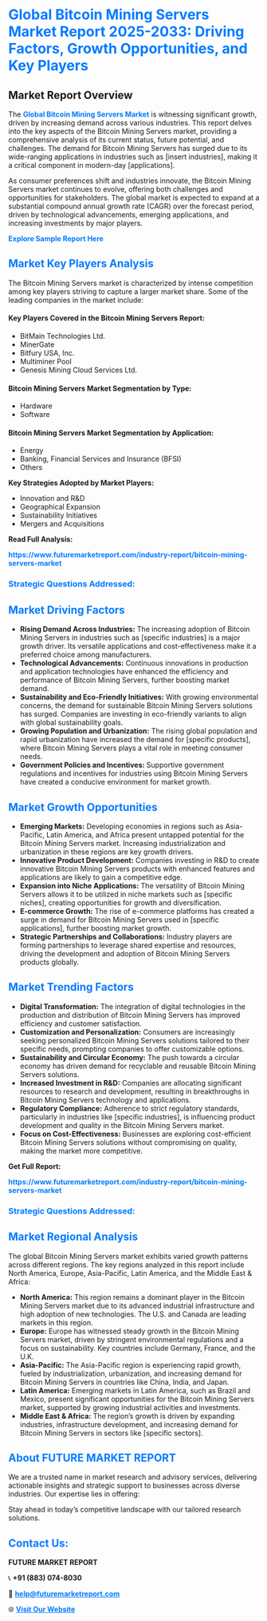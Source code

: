 <h1 style="color: #007BFF;">Global Bitcoin Mining Servers Market Report 2025-2033: Driving Factors, Growth Opportunities, and Key Players</h1>

<section id="overview">
<h2>Market Report Overview</h2>
<p>The <a href="https://www.futuremarketreport.com/industry-report/bitcoin-mining-servers-market" style="color: #007BFF; text-decoration: none;"><strong>Global Bitcoin Mining Servers Market</strong></a> is witnessing significant growth, driven by increasing demand across various industries. This report delves into the key aspects of the Bitcoin Mining Servers market, providing a comprehensive analysis of its current status, future potential, and challenges. The demand for Bitcoin Mining Servers has surged due to its wide-ranging applications in industries such as [insert industries], making it a critical component in modern-day [applications].</p>
<p>As consumer preferences shift and industries innovate, the Bitcoin Mining Servers market continues to evolve, offering both challenges and opportunities for stakeholders. The global market is expected to expand at a substantial compound annual growth rate (CAGR) over the forecast period, driven by technological advancements, emerging applications, and increasing investments by major players.</p>
</section>

<section id="overview">
<p><a href="https://www.futuremarketreport.com/request-sample/reportId=27894" style="color: #007BFF; text-decoration: none;"><strong>Explore Sample Report Here</strong></a></p>
</section>

<section id="key-players">
<h2 style="color: #007BFF;">Market Key Players Analysis</h2>
<p>The Bitcoin Mining Servers market is characterized by intense competition among key players striving to capture a larger market share. Some of the leading companies in the market include:</p>
<h4>Key Players Covered in the Bitcoin Mining Servers Report:</h4>
<ul><li>BitMain Technologies Ltd.</li><li>MinerGate</li><li>Bitfury USA, Inc.</li><li>Multiminer Pool</li><li>Genesis Mining Cloud Services Ltd.</li></ul>
<h4>Bitcoin Mining Servers Market Segmentation by Type:</h4>
<ul><li>Hardware</li><li>Software</li></ul>

<h4>Bitcoin Mining Servers Market Segmentation by Application:</h4>
<ul><li>Energy</li><li>Banking, Financial Services and Insurance (BFSI)</li><li>Others</li></ul>
<p><strong>Key Strategies Adopted by Market Players:</strong></p>
<ul>
<li>Innovation and R&D</li>
<li>Geographical Expansion</li>
<li>Sustainability Initiatives</li>
<li>Mergers and Acquisitions</li>
</ul>
</section>

<section>
<p><strong>Read Full Analysis: </strong></p><a href="https://www.futuremarketreport.com/industry-report/bitcoin-mining-servers-market" style="color: #007BFF; text-decoration: none;"><strong>https://www.futuremarketreport.com/industry-report/bitcoin-mining-servers-market</strong></a>
<h3 style="color: #007BFF;">Strategic Questions Addressed:</h3>
</section>

<section id="driving-factors">
<h2 style="color: #007BFF;">Market Driving Factors</h2>
<ul>
<li><strong>Rising Demand Across Industries:</strong> The increasing adoption of Bitcoin Mining Servers in industries such as [specific industries] is a major growth driver. Its versatile applications and cost-effectiveness make it a preferred choice among manufacturers.</li>
<li><strong>Technological Advancements:</strong> Continuous innovations in production and application technologies have enhanced the efficiency and performance of Bitcoin Mining Servers, further boosting market demand.</li>
<li><strong>Sustainability and Eco-Friendly Initiatives:</strong> With growing environmental concerns, the demand for sustainable Bitcoin Mining Servers solutions has surged. Companies are investing in eco-friendly variants to align with global sustainability goals.</li>
<li><strong>Growing Population and Urbanization:</strong> The rising global population and rapid urbanization have increased the demand for [specific products], where Bitcoin Mining Servers plays a vital role in meeting consumer needs.</li>
<li><strong>Government Policies and Incentives:</strong> Supportive government regulations and incentives for industries using Bitcoin Mining Servers have created a conducive environment for market growth.</li>
</ul>
</section>

<section id="growth-opportunities">
<h2 style="color: #007BFF;">Market Growth Opportunities</h2>
<ul>
<li><strong>Emerging Markets:</strong> Developing economies in regions such as Asia-Pacific, Latin America, and Africa present untapped potential for the Bitcoin Mining Servers market. Increasing industrialization and urbanization in these regions are key growth drivers.</li>
<li><strong>Innovative Product Development:</strong> Companies investing in R&D to create innovative Bitcoin Mining Servers products with enhanced features and applications are likely to gain a competitive edge.</li>
<li><strong>Expansion into Niche Applications:</strong> The versatility of Bitcoin Mining Servers allows it to be utilized in niche markets such as [specific niches], creating opportunities for growth and diversification.</li>
<li><strong>E-commerce Growth:</strong> The rise of e-commerce platforms has created a surge in demand for Bitcoin Mining Servers used in [specific applications], further boosting market growth.</li>
<li><strong>Strategic Partnerships and Collaborations:</strong> Industry players are forming partnerships to leverage shared expertise and resources, driving the development and adoption of Bitcoin Mining Servers products globally.</li>
</ul>
</section>

<section id="trending-factors">
<h2 style="color: #007BFF;">Market Trending Factors</h2>
<ul>
<li><strong>Digital Transformation:</strong> The integration of digital technologies in the production and distribution of Bitcoin Mining Servers has improved efficiency and customer satisfaction.</li>
<li><strong>Customization and Personalization:</strong> Consumers are increasingly seeking personalized Bitcoin Mining Servers solutions tailored to their specific needs, prompting companies to offer customizable options.</li>
<li><strong>Sustainability and Circular Economy:</strong> The push towards a circular economy has driven demand for recyclable and reusable Bitcoin Mining Servers solutions.</li>
<li><strong>Increased Investment in R&D:</strong> Companies are allocating significant resources to research and development, resulting in breakthroughs in Bitcoin Mining Servers technology and applications.</li>
<li><strong>Regulatory Compliance:</strong> Adherence to strict regulatory standards, particularly in industries like [specific industries], is influencing product development and quality in the Bitcoin Mining Servers market.</li>
<li><strong>Focus on Cost-Effectiveness:</strong> Businesses are exploring cost-efficient Bitcoin Mining Servers solutions without compromising on quality, making the market more competitive.</li>
</ul>
</section>

<section>
<p><strong>Get Full Report: </strong></p><a href="https://www.futuremarketreport.com/industry-report/bitcoin-mining-servers-market" style="color: #007BFF; text-decoration: none;"><strong>https://www.futuremarketreport.com/industry-report/bitcoin-mining-servers-market</strong></a>
<h3 style="color: #007BFF;">Strategic Questions Addressed:</h3>
</section>


<section id="regional-analysis">
<h2 style="color: #007BFF;">Market Regional Analysis</h2>
<p>The global Bitcoin Mining Servers market exhibits varied growth patterns across different regions. The key regions analyzed in this report include North America, Europe, Asia-Pacific, Latin America, and the Middle East & Africa:</p>
<ul>
<li><strong>North America:</strong> This region remains a dominant player in the Bitcoin Mining Servers market due to its advanced industrial infrastructure and high adoption of new technologies. The U.S. and Canada are leading markets in this region.</li>
<li><strong>Europe:</strong> Europe has witnessed steady growth in the Bitcoin Mining Servers market, driven by stringent environmental regulations and a focus on sustainability. Key countries include Germany, France, and the U.K.</li>
<li><strong>Asia-Pacific:</strong> The Asia-Pacific region is experiencing rapid growth, fueled by industrialization, urbanization, and increasing demand for Bitcoin Mining Servers in countries like China, India, and Japan.</li>
<li><strong>Latin America:</strong> Emerging markets in Latin America, such as Brazil and Mexico, present significant opportunities for the Bitcoin Mining Servers market, supported by growing industrial activities and investments.</li>
<li><strong>Middle East & Africa:</strong> The region’s growth is driven by expanding industries, infrastructure development, and increasing demand for Bitcoin Mining Servers in sectors like [specific sectors].</li>
</ul>
</section>

<footer>
<h2 style="color: #007BFF;">About FUTURE MARKET REPORT</h2>
<p>We are a trusted name in market research and advisory services, delivering actionable insights and strategic support to businesses across diverse industries. Our expertise lies in offering:</p>

<p>Stay ahead in today’s competitive landscape with our tailored research solutions.</p>

<h2 style="color: #007BFF;">Contact Us:</h2>
<p><strong>FUTURE MARKET REPORT</strong></p>
<p>📞 <strong>+91 (883) 074-8030</strong></p>
<p>📧 <strong><a href="mailto:help@futuremarketreport.com" style="color: #007BFF;">help@futuremarketreport.com</a></strong></p>
<p>🌐 <strong><a href="https://www.futuremarketreport.com/" style="color: #007BFF;">Visit Our Website</a></strong></p>
</footer>